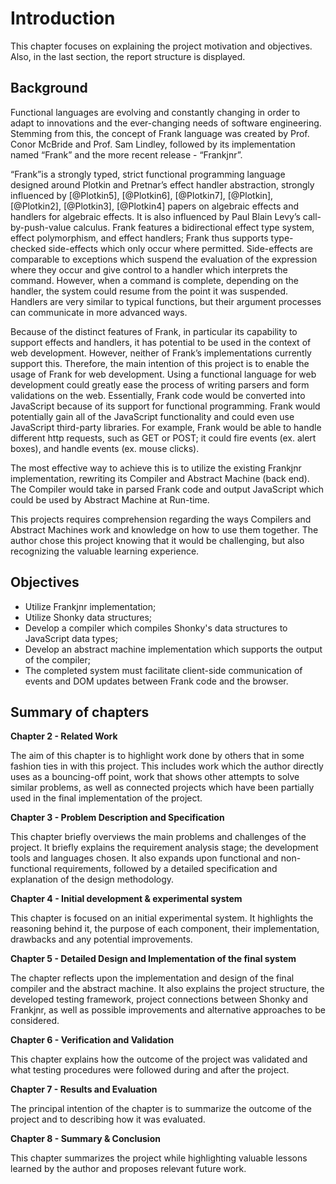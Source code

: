 # Introduction

This chapter focuses on explaining the project motivation and objectives. Also, in the last section,
the report structure is displayed.


## Background

Functional languages are evolving and constantly changing in order to adapt to innovations and the ever-changing 
needs of software engineering. Stemming from this, the concept of Frank language was created by Prof. Conor McBride and 
Prof. Sam Lindley, followed by its implementation named “Frank” and the more recent release - “Frankjnr”.

“Frank”is a strongly typed, strict functional programming language 
designed around Plotkin and Pretnar’s effect handler abstraction, strongly influenced by [@Plotkin5],
[@Plotkin6], [@Plotkin7], [@Plotkin], [@Plotkin2], [@Plotkin3], [@Plotkin4] papers on algebraic effects
and handlers for algebraic effects. It is also influenced by Paul Blain Levy’s call-by-push-value
calculus. Frank features a bidirectional effect
type system, effect polymorphism, and effect handlers; Frank thus supports type-checked
side-effects which only occur where permitted. Side-effects are comparable to exceptions which suspend
the evaluation of the expression where they occur and give control to a handler which interprets the
command. However, when a command is complete, depending on the handler, the system could resume from the
point it was suspended. Handlers are very similar to typical functions, but their argument processes
can communicate in more advanced ways. 

Because of the distinct features of Frank, in particular its capability to support effects and handlers,
it has potential to be used in the context of web development. However, neither of Frank’s implementations currently
support this. Therefore, the main intention of this project is to enable the usage of Frank for web development. Using 
a functional language for web development could greatly ease the process of writing parsers and form
validations on the web. Essentially, Frank code would be converted into JavaScript because of 
its support for functional programming. Frank would potentially gain all of the JavaScript
functionality and could even use JavaScript third-party libraries. For example, Frank would be able to handle 
different http requests, such as GET or POST; it could fire events (ex. alert boxes), and handle events
(ex. mouse clicks).

The most effective way to achieve this is to utilize the existing Frankjnr implementation, rewriting its 
Compiler and Abstract Machine (back end). The Compiler would take in parsed Frank code and output JavaScript which could
be used by Abstract Machine at Run-time. 

This projects requires comprehension regarding the ways Compilers and Abstract Machines work and knowledge on how to use them together.
The author chose this project knowing that it would be challenging, but also recognizing the valuable
learning experience.

## Objectives
* Utilize Frankjnr implementation;
* Utilize Shonky data structures;
* Develop a compiler which compiles Shonky's data structures to JavaScript data types;
* Develop an abstract machine implementation which supports the output of the compiler;
* The completed system must facilitate client-side communication of events and DOM updates between Frank code
  and the browser.

## Summary of chapters

**Chapter 2 - Related Work**

The aim of this chapter is to highlight work done by others that in some fashion ties in with this project.
This includes work which the author directly uses as a bouncing-off point, work that shows other attempts to
solve similar problems, as well as connected projects which have been partially used in the final implementation
of the project.

**Chapter 3 - Problem Description and Specification**

This chapter briefly overviews the main problems and challenges of the project. It briefly explains
the requirement analysis stage; the development tools and languages chosen. It also expands upon
functional and non-functional requirements, followed by a detailed specification and explanation
of the design methodology.

**Chapter 4 - Initial development & experimental system**

This chapter is focused on an initial experimental system. It highlights the reasoning behind it, the
purpose of each component, their implementation, drawbacks and any potential improvements. 

**Chapter 5 - Detailed Design and Implementation of the final system**

The chapter reflects upon the implementation and design of the final compiler and the abstract machine. It also
explains the project structure, the developed testing framework, project connections between Shonky and Frankjnr,
as well as possible improvements and alternative approaches to be considered. 

**Chapter 6 - Verification and Validation**

This chapter explains how the outcome of the project was validated and what testing procedures were
followed during and after the project. 


**Chapter 7 - Results and Evaluation**

The principal intention of the chapter is to summarize the outcome of the project and to 
describing how it was evaluated. 

**Chapter 8 - Summary & Conclusion**

This chapter summarizes the project while highlighting valuable lessons learned by the author and 
proposes relevant future work.

